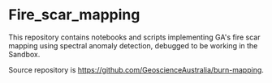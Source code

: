 # Fire_scar_mapping

This repository contains notebooks and scripts implementing GA's fire scar mapping using spectral anomaly detection, debugged to be working in the Sandbox.

Source repository is https://github.com/GeoscienceAustralia/burn-mapping. 
